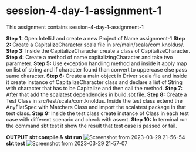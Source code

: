 # session-4-day-1-assignment-1
This assignment contains session-4-day-1-assignment-1

**Step 1:** Open IntelliJ and create a new Project of Name assignment-1
**Step 2:** Create a CapitalizeCharacter scala file in src/main/scala/com.knoldus/.
**Step 3:** Inside the CapitalizeCharacter create a class of CapitalizeCharacter.
**Step 4:** Create a method of name capitalizingCharacter and take two parameter.
**Step 5:** Use exception handling method and inside it apply map on list of string and if character found than convert to uppercase else pass same character.
**Step 6:** Create a main object in Driver scala file and inside it create instance of CapitalizeCharacter class and declare a list of String with character that has to be Capitalize and then call the method.
**Step 7:** After that add the scalatest dependencies in build.sbt file.
**Step 8:** Create a Test Class in src/test/scala/com.knoldus. Inside the test class extend the AnyFlatSpec with Matchers Class and import the scalatest package in that test class.
**Step 9:** Inside the test class create instance of Class in each test case with different scenario and check with assert.
**Step 10:** In terminal run the command sbt test it show the result that test case is passed or fail.

**OUTPUT**
**sbt compile & sbt run**
![Screenshot from 2023-03-29 21-56-54](https://user-images.githubusercontent.com/124979629/228605580-dc0e2d02-2eb8-455f-8bf1-7d4abe4a2946.png)
**sbt test**
![Screenshot from 2023-03-29 21-57-07](https://user-images.githubusercontent.com/124979629/228605622-199d15fc-287c-4572-838b-26358b750f20.png)
